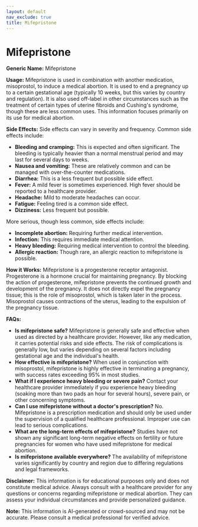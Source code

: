 ```yaml
---
layout: default
nav_exclude: true
title: Mifepristone
---
```


# Mifepristone

**Generic Name:** Mifepristone

**Usage:** Mifepristone is used in combination with another medication, misoprostol, to induce a medical abortion.  It is used to end a pregnancy up to a certain gestational age (typically 10 weeks, but this varies by country and regulation).  It is also used off-label in other circumstances such as the treatment of certain types of uterine fibroids and Cushing's syndrome, though these are less common uses.  This information focuses primarily on its use for medical abortion.

**Side Effects:**  Side effects can vary in severity and frequency. Common side effects include:

* **Bleeding and cramping:** This is expected and often significant.  The bleeding is typically heavier than a normal menstrual period and may last for several days to weeks.
* **Nausea and vomiting:** These are relatively common and can be managed with over-the-counter medications.
* **Diarrhea:**  This is a less frequent but possible side effect.
* **Fever:** A mild fever is sometimes experienced.  High fever should be reported to a healthcare provider.
* **Headache:**  Mild to moderate headaches can occur.
* **Fatigue:** Feeling tired is a common side effect.
* **Dizziness:** Less frequent but possible.

More serious, though less common, side effects include:

* **Incomplete abortion:** Requiring further medical intervention.
* **Infection:**  This requires immediate medical attention.
* **Heavy bleeding:** Requiring medical intervention to control the bleeding.
* **Allergic reaction:** Though rare, an allergic reaction to mifepristone is possible.


**How it Works:** Mifepristone is a progesterone receptor antagonist.  Progesterone is a hormone crucial for maintaining pregnancy. By blocking the action of progesterone, mifepristone prevents the continued growth and development of the pregnancy.  It does not directly expel the pregnancy tissue;  this is the role of misoprostol, which is taken later in the process. Misoprostol causes contractions of the uterus, leading to the expulsion of the pregnancy tissue.

**FAQs:**

* **Is mifepristone safe?**  Mifepristone is generally safe and effective when used as directed by a healthcare provider. However, like any medication, it carries potential risks and side effects.  The risk of complications is generally low, but varies depending on several factors including gestational age and the individual's health.
* **How effective is mifepristone?** When used in conjunction with misoprostol, mifepristone is highly effective in terminating a pregnancy, with success rates exceeding 95% in most studies.
* **What if I experience heavy bleeding or severe pain?**  Contact your healthcare provider immediately if you experience heavy bleeding (soaking more than two pads an hour for several hours), severe pain, or other concerning symptoms.
* **Can I use mifepristone without a doctor's prescription?**  No. Mifepristone is a prescription medication and should only be used under the supervision of a qualified healthcare professional.  Improper use can lead to serious complications.
* **What are the long-term effects of mifepristone?**  Studies have not shown any significant long-term negative effects on fertility or future pregnancies for women who have used mifepristone for medical abortion.
* **Is mifepristone available everywhere?**  The availability of mifepristone varies significantly by country and region due to differing regulations and legal frameworks.


**Disclaimer:** This information is for educational purposes only and does not constitute medical advice.  Always consult with a healthcare provider for any questions or concerns regarding mifepristone or medical abortion.  They can assess your individual circumstances and provide personalized guidance.


**Note:** This information is AI-generated or crowd-sourced and may not be accurate. Please consult a medical professional for verified advice.